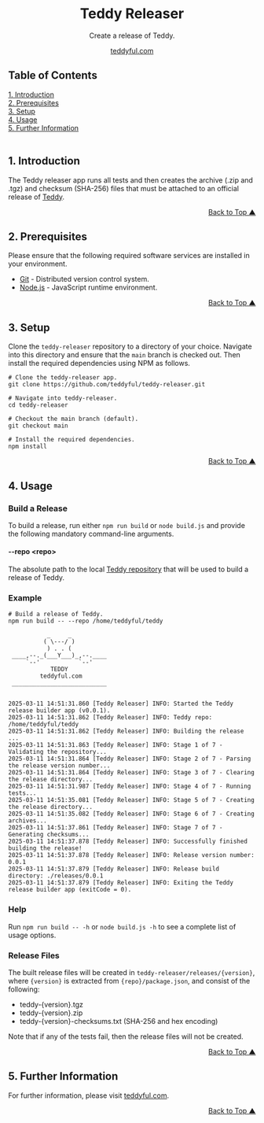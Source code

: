 <a name="readme-top"></a>
<div align="center">
<h1>Teddy Releaser</h1>
<p>Create a release of Teddy.</p>
<p><a href="https://teddyful.com" target="_blank">teddyful.com</a></p>
</div>

## Table of Contents  
[1. Introduction](#introduction)<br/>
[2. Prerequisites](#prerequisites)<br/>
[3. Setup](#setup)<br/>
[4. Usage](#usage)<br/>
[5. Further Information](#information)<br/>
<br/>

## <a name="introduction"></a>1. Introduction

The Teddy releaser app runs all tests and then creates the archive (.zip and .tgz) and checksum (SHA-256) files that must be attached to an official release of <a href="https://github.com/teddyful/teddy" target="_blank">Teddy</a>.

<p align="right"><a href="#readme-top">Back to Top &#9650;</a></p>

## <a name="prerequisites"></a>2. Prerequisites

Please ensure that the following required software services are installed in your environment.

* <a href="https://git-scm.com/" target="_blank">Git</a> - Distributed version control system.
* <a href="https://nodejs.org/" target="_blank">Node.js</a> - JavaScript runtime environment.

<p align="right"><a href="#readme-top">Back to Top &#9650;</a></p>

## <a name="setup"></a>3. Setup

Clone the `teddy-releaser` repository to a directory of your choice. Navigate into this directory and ensure that the `main` branch is checked out. Then install the required dependencies using NPM as follows.

```
# Clone the teddy-releaser app.
git clone https://github.com/teddyful/teddy-releaser.git

# Navigate into teddy-releaser.
cd teddy-releaser

# Checkout the main branch (default).
git checkout main

# Install the required dependencies.
npm install
```

<p align="right"><a href="#readme-top">Back to Top &#9650;</a></p>

## <a name="usage"></a>4. Usage

### Build a Release

To build a release, run either `npm run build` or `node build.js` and provide the following mandatory command-line arguments.

#### --repo &lt;repo&gt;

The absolute path to the local <a href="https://github.com/teddyful/teddy" target="_blank">Teddy repository</a> that will be used to build a release of Teddy.

### Example

```
# Build a release of Teddy.
npm run build -- --repo /home/teddyful/teddy

           _     _
          ( \---/ )
           ) . . (
 ____,--._(___Y___)_,--.____
     `--'           `--'
            TEDDY
         teddyful.com
 ___________________________


2025-03-11 14:51:31.860 [Teddy Releaser] INFO: Started the Teddy release builder app (v0.0.1).
2025-03-11 14:51:31.862 [Teddy Releaser] INFO: Teddy repo: /home/teddyful/teddy
2025-03-11 14:51:31.862 [Teddy Releaser] INFO: Building the release ...
2025-03-11 14:51:31.863 [Teddy Releaser] INFO: Stage 1 of 7 - Validating the repository...
2025-03-11 14:51:31.864 [Teddy Releaser] INFO: Stage 2 of 7 - Parsing the release version number...
2025-03-11 14:51:31.864 [Teddy Releaser] INFO: Stage 3 of 7 - Clearing the release directory...
2025-03-11 14:51:31.987 [Teddy Releaser] INFO: Stage 4 of 7 - Running tests...
2025-03-11 14:51:35.081 [Teddy Releaser] INFO: Stage 5 of 7 - Creating the release directory...
2025-03-11 14:51:35.082 [Teddy Releaser] INFO: Stage 6 of 7 - Creating archives...
2025-03-11 14:51:37.861 [Teddy Releaser] INFO: Stage 7 of 7 - Generating checksums...
2025-03-11 14:51:37.878 [Teddy Releaser] INFO: Successfully finished building the release!
2025-03-11 14:51:37.878 [Teddy Releaser] INFO: Release version number: 0.0.1
2025-03-11 14:51:37.879 [Teddy Releaser] INFO: Release build directory: ./releases/0.0.1
2025-03-11 14:51:37.879 [Teddy Releaser] INFO: Exiting the Teddy release builder app (exitCode = 0).
```

### Help

Run `npm run build -- -h` or `node build.js -h` to see a complete list of usage options.

### Release Files

The built release files will be created in `teddy-releaser/releases/{version}`, where `{version}` is extracted from `{repo}/package.json`, and consist of the following:

* teddy-{version}.tgz
* teddy-{version}.zip
* teddy-{version}-checksums.txt (SHA-256 and hex encoding)

Note that if any of the tests fail, then the release files will not be created.

<p align="right"><a href="#readme-top">Back to Top &#9650;</a></p>

## <a name="information"></a>5. Further Information

For further information, please visit <a href="https://teddyful.com" target="_blank">teddyful.com</a>.

<p align="right"><a href="#readme-top">Back to Top &#9650;</a></p>
